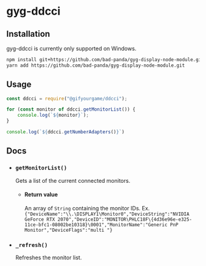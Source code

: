 # gyg-ddcci

## Installation

gyg-ddcci is currently only supported on Windows.

````bash
npm install git+https://github.com/bad-panda/gyg-display-node-module.git
yarn add https://github.com/bad-panda/gyg-display-node-module.git
````

## Usage

````js
const ddcci = require("@gifyourgame/ddcci");

for (const monitor of ddcci.getMonitorList()) {
    console.log(`${monitor}`);
}

console.log(`${ddcci.getNumberAdapters()}`)
````

## Docs

* ### `getMonitorList()`
  Gets a list of the current connected monitors.
  * #### Return value
    An array of `String` containing the monitor IDs.
    Ex.
    `{"DeviceName":"\\.\DISPLAY1\Monitor0","DeviceString":"NVIDIA GeForce RTX 2070","DeviceID":"MONITOR\PHLC18F\{4d36e96e-e325-11ce-bfc1-08002be10318}\0001","MonitorName":"Generic PnP Monitor","DeviceFlags":"multi "}`

* ### `_refresh()`
  Refreshes the monitor list.


